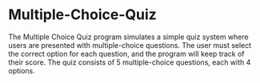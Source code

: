 # Multiple-Choice-Quiz
The Multiple Choice Quiz program simulates a simple quiz system where users are presented with multiple-choice questions. The user must select the correct option for each question, and the program will keep track of their score. The quiz consists of 5 multiple-choice questions, each with 4 options.
